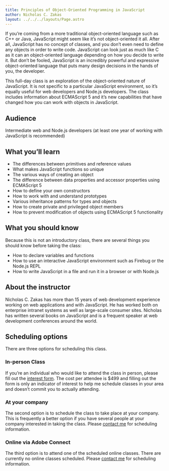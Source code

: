 ```yaml
---
title: Principles of Object-Oriented Programming in JavaScript
author: Nicholas C. Zakas
layout: ../../../layouts/Page.astro
---
```

If you&#8217;re coming from a more traditional object-oriented language such as C++ or Java, JavaScript might seem like it&#8217;s not object-oriented it all. After all, JavaScript has no concept of classes, and you don&#8217;t even need to define any objects in order to write code. JavaScript can look just as much like C as it can an object-oriented language depending on how you decide to write it. But don&#8217;t be fooled, JavaScript is an incredibly powerful and expressive object-oriented language that puts many design decisions in the hands of you, the developer.

This full-day class is an exploration of the object-oriented nature of JavaScript. It is not specific to a particular JavaScript environment, so it&#8217;s equally useful for web developers and Node.js developers. The class includes information about ECMAScript 5 and it&#8217;s new capabilities that have changed how you can work with objects in JavaScript.

## Audience

Intermediate web and Node.js developers (at least one year of working with JavaScript is recommended)

## What you&#8217;ll learn

  * The differences between primitives and reference values
  * What makes JavaScript functions so unique
  * The various ways of creating an object
  * The difference between data properties and accessor properties using ECMAScript 5
  * How to define your own constructors
  * How to work with and understand prototypes
  * Various inheritance patterns for types and objects
  * How to create private and privileged object members
  * How to prevent modification of objects using ECMAScript 5 functionality

## What you should know

Because this is not an introductory class, there are several things you should know before taking the class:

  * How to declare variables and functions
  * How to use an interactive JavaScript environment such as Firebug or the Node.js REPL
  * How to write JavaScript in a file and run it in a browser or with Node.js

## About the instructor

Nicholas C. Zakas has more than 15 years of web development experience working on web applications and with JavaScript. He has worked both on enterprise intranet systems as well as large-scale consumer sites. Nicholas has written several books on JavaScript and is a frequent speaker at web development conferences around the world.

## Scheduling options

There are three options for scheduling this class.

### In-person Class

If you&#8217;re an individual who would like to attend the class in person, please fill out the [interest form][1]. The cost per attendee is $499 and filling out the form is only an indicator of interest to help me schedule classes in your area and doesn&#8217;t commit you to actually attending.

### At your company

The second option is to schedule the class to take place at your company. This is frequently a better option if you have several people at your company interested in taking the class. Please [contact me][2] for scheduling information.

### Online via Adobe Connect

The third option is to attend one of the scheduled online classes. There are currently no online classes scheduled. Please [contact me][2] for scheduling information.

 [1]: https://docs.google.com/spreadsheet/viewform?formkey=dFZ6bjhkdGJlU2d2SGE0Y3FaZGN4TXc6MQ
 [2]: /contact
